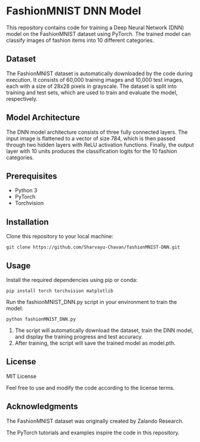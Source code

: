 # FashionMNIST DNN Model

This repository contains code for training a Deep Neural Network (DNN) model on the FashionMNIST dataset using PyTorch. The trained model can classify images of fashion items into 10 different categories.

## Dataset

The FashionMNIST dataset is automatically downloaded by the code during execution. It consists of 60,000 training images and 10,000 test images, each with a size of 28x28 pixels in grayscale. The dataset is split into training and test sets, which are used to train and evaluate the model, respectively.

## Model Architecture

The DNN model architecture consists of three fully connected layers. The input image is flattened to a vector of size 784, which is then passed through two hidden layers with ReLU activation functions. Finally, the output layer with 10 units produces the classification logits for the 10 fashion categories.

## Prerequisites

- Python 3
- PyTorch
- Torchvision

## Installation

Clone this repository to your local machine:

```shell
git clone https://github.com/Sharvayu-Chavan/fashionMNIST-DNN.git
```
## Usage
Install the required dependencies using pip or conda:
```shell
pip install torch torchvision matplotlib
```
Run the fashionMNIST_DNN.py script in your environment to train the model:
```shell
python fashionMNIST_DNN.py
```

1) The script will automatically download the dataset, train the DNN model, and display the training progress and test accuracy.
2) After training, the script will save the trained model as model.pth.

## License
MIT License

Feel free to use and modify the code according to the license terms.

## Acknowledgments
The FashionMNIST dataset was originally created by Zalando Research.

The PyTorch tutorials and examples inspire the code in this repository.

